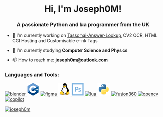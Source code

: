 <h1 align="center">Hi, I'm Joseph0M!</h1>
<h3 align="center">A passionate Python and lua programmer from the UK</h3>

- 🔭 I’m currently working on [Tassomai-Answer-Lookup](https://github.com/Joseph0M/Tassomai-Answer-Lookup), CV2 OCR, HTML CGI Hosting and Customisable e-ink Tags

- 🌱 I’m currently studying **Computer Science and Physics**

- 📫 How to reach me: **joseph0m@outlook.com**

<h3 align="left">Languages and Tools:</h3>
<p align="left"> <a href="https://www.blender.org/" target="_blank" rel="noreferrer"> <img src="https://download.blender.org/branding/community/blender_community_badge_white.svg" alt="blender" width="40" height="40"/> </a> <a href="https://www.w3schools.com/cpp/" target="_blank" rel="noreferrer"> <img src="https://raw.githubusercontent.com/devicons/devicon/master/icons/cplusplus/cplusplus-original.svg" alt="cplusplus" width="40" height="40"/> </a> <a href="https://www.figma.com/" target="_blank" rel="noreferrer"> <img src="https://www.vectorlogo.zone/logos/figma/figma-icon.svg" alt="figma" width="40" height="40"/> </a> <a href="https://www.linux.org/" target="_blank" rel="noreferrer"> <img src="https://raw.githubusercontent.com/devicons/devicon/master/icons/linux/linux-original.svg" alt="linux" width="40" height="40"/> </a> <a href="https://www.photoshop.com/en" target="_blank" rel="noreferrer"> <img src="https://raw.githubusercontent.com/devicons/devicon/master/icons/photoshop/photoshop-line.svg" alt="photoshop" width="40" height="40"/> </a> 
 <a href="https://www.lua.org" target="_blank" rel="noreferrer"> <img src="https://user-images.githubusercontent.com/75663305/191555139-297380e4-44ca-4e21-ab9d-df0f87c3b7a0.gif" alt="lua" width="40" height="40"/> </a>
<a href="https://www.python.org" target="_blank" rel="noreferrer"> <img src="https://raw.githubusercontent.com/devicons/devicon/master/icons/python/python-original.svg" alt="python" width="40" height="40"/> </a>
<a href="https://www.autodesk.com/products/fusion-360" target="_blank" rel="noreferrer"> <img src="https://user-images.githubusercontent.com/75663305/191555764-db9ddc45-ffee-4780-ba65-3d9c76614f61.jpeg" alt="fusion360" width="40" height="40"/>
<a href="https://www.opencv.org/" target="_blank" rel="noreferrer"> <img src="https://opencv.org/wp-content/uploads/2020/07/OpenCV_logo_no_text-1.svg" alt="opencv" width="40" height="40"/>
 <a href="https://github.com/features/copilot" target="_blank" rel="noreferrer"> <img src="https://user-images.githubusercontent.com/75663305/191559053-bb7c0444-6e20-41e4-bf18-b9d251ff1db2.jpeg" alt="copilot" width="40" height="40"/>
<a href="https://github.com/joseph0m" target="_blank" rel="noreferrer">
  
<p><img align="center" src="https://github-readme-stats.vercel.app/api/top-langs?username=joseph0m&show_icons=true&locale=en&layout=compact" alt="joseph0m" /></p>
  

